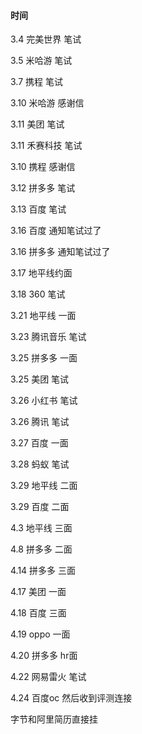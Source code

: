 #### 时间

3.4 完美世界 笔试 

3.5 米哈游 笔试 

3.7 携程 笔试 

3.10 米哈游 感谢信

3.11 美团 笔试

3.11 禾赛科技 笔试

3.10 携程 感谢信

3.12 拼多多 笔试

3.13 百度 笔试

3.16 百度 通知笔试过了

3.16 拼多多 通知笔试过了

3.17 地平线约面

3.18 360 笔试

3.21 地平线 一面

3.23 腾讯音乐 笔试

3.25 拼多多 一面

3.25 美团 笔试

3.26 小红书 笔试

3.26 腾讯 笔试

3.27 百度 一面 

3.28 蚂蚁 笔试

3.29 地平线 二面

3.29 百度 二面 

4.3 地平线 三面

4.8 拼多多 二面

4.14 拼多多 三面

4.17 美团 一面

4.18 百度 三面

4.19 oppo 一面

4.20 拼多多 hr面

4.22 网易雷火 笔试

4.24 百度oc 然后收到评测连接



字节和阿里简历直接挂